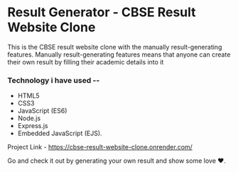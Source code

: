 <h1>Result Generator - CBSE Result Website Clone</h1>

<p>This is the CBSE result website clone with the manually result-generating features. Manually result-generating features means that anyone can create their own result by filling their academic details into it</p>

<h3>Technology i have used --</h3>

<ul>
<li>HTML5</li>
<li>CSS3</li>
<li>JavaScript (ES6)</li>
<li>Node.js</li>
<li>Express.js</li>
<li>Embedded JavaScript (EJS).</li>
</ul>

Project Link - https://cbse-result-website-clone.onrender.com/

Go and check it out by generating your own result and show some love ❤.
